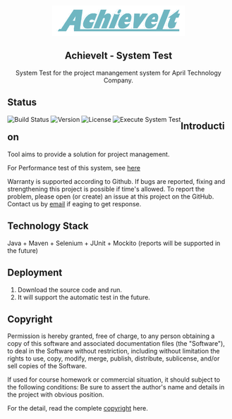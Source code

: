 <p align="center"><img width="300" src="https://github.com/AchieveItProject/AISystemTest/blob/master/images/icon.png" alt="AchieveIt logo"/></p>

<h2 align="center">AchieveIt - System Test</h2>

<p align="center">System Test for the project manangement system for April Technology Company. </p>

## Status

<div style="float:left;"> 
<img src="https://img.shields.io/badge/deploy-success-brightgreen.svg" alt="Build Status">  
<img src="https://img.shields.io/badge/version-0.1-green.svg" alt="Version">
<img src="https://img.shields.io/badge/license-MIT-red.svg" alt="License">
<img src="https://github.com/AchieveItProject/AISystemTest/workflows/Execute%20System%20Test/badge.svg" alt="Execute System Test">
</div>


## Introduction

Tool aims to provide a solution for project management.

For Performance test of this system, see [here](http://github.com/AchieveItProject/AIPerformanceTest)

Warranty is supported according to Github. If bugs are reported, fixing and strengthening this project is possible if time's allowed. To report the problem, please open (or create) an issue at this project on the GitHub. Contact us by [email](10165101169@stu.ecnu.edu.cn) if eaging to get response.


## Technology Stack

Java + Maven + Selenium + JUnit + Mockito (reports will be supported in the future)

## Deployment

1. Download the source code and run.
2. It will support the automatic test in the future.

## Copyright

Permission is hereby granted, free of charge, to any person obtaining a copy of this software and associated documentation files (the "Software"), to deal in the Software without restriction, including without limitation the rights to use, copy, modify, merge, publish, distribute, sublicense, and/or sell copies of the Software.

If used for course homework or commercial situation, it should subject to the following conditions: Be sure to assert the author's name and details in the project with obvious position.

For the detail, read the complete [copyright](./LICENSE) here.
